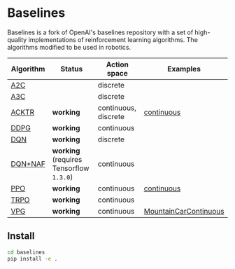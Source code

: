 # Baselines

Baselines is a fork of OpenAI's baselines repository with a set of high-quality implementations of reinforcement learning algorithms. The algorithms modified to be used in robotics.

| Algorithm | Status | Action space | Examples |
| -------- | ------- | -------- | -------- |
|[A2C](baselines/a2c) |  | discrete | |
|[A3C](baselines/a3c) |  | discrete | |
|[ACKTR](baselines/acktr) | **working** | continuous, discrete | [continuous](https://github.com/erlerobot/ros_rl/tree/master/examples/modular_scara_3dof_v3/train_acktr.py) |  
|[DDPG](baselines/ddpg) | **working** | continuous | |
|[DQN](baselines/deepq) | **working** | discrete | |
|[DQN+NAF](https://github.com/erlerobot/continuous-deep-q-learning) | **working** (requires Tensorflow `1.3.0`) | continuous | |
|[PPO](baselines/ppo1) | **working** | continuous | [continuous](https://github.com/erlerobot/ros_rl/tree/master/examples/modular_scara_3dof_v3/train_ppo1.py) |
|[TRPO](baselines/trpo_mpi) | **working** | continuous | |
|[VPG](baselines/vpg) | **working** | continuous | [MountainCarContinuous](baselines/vpg/train_mountaincarcontinuous.py) |


## Install

```bash
cd baselines
pip install -e .
```
